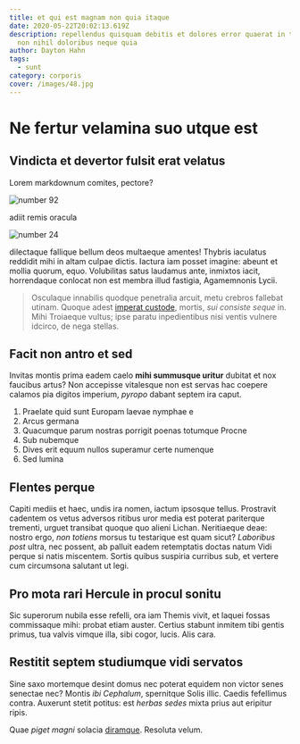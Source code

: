 ```yaml
---
title: et qui est magnam non quia itaque
date: 2020-05-22T20:02:13.619Z
description: repellendus quisquam debitis et dolores error quaerat in tempore
  non nihil doloribus neque quia
author: Dayton Hahn
tags:
  - sunt
category: corporis
cover: /images/48.jpg
---
```


# Ne fertur velamina suo utque est

## Vindicta et devertor fulsit erat velatus

Lorem markdownum comites, pectore?

![number 92](/images/92.jpg)

adiit remis oracula

![number 24](/images/24.jpg)

dilectaque fallique
bellum deos multaeque amentes! Thybris iaculatus reddidit mihi in altam culpae
dictis. Iactura iam posset imagine: abeunt et mollia quorum, equo. Volubilitas
satus laudamus ante, inmixtos iacit, horrendaque conlocat non est membra illud
fastigia, Agamemnonis Lycii.

> Osculaque innabilis quodque penetralia arcuit, metu crebros fallebat utinam.
> Quoque adest [imperat custode](http://parenti-nec.io/in), mortis, _sui
> consiste seque_ in. Mihi Troiaeque vultus; ipse paratu inpedientibus nisi
> ventis vulnere idcirco, de nega stellas.

## Facit non antro et sed

Invitas montis prima eadem caelo **mihi summusque uritur** dubitat et nox
faucibus artus? Non accepisse vitalesque non est servas hac coepere calamos pia
digitos imperium, _pyropo_ dabant septem ira caput.

1. Praelate quid sunt Europam laevae nymphae e
2. Arcus germana
3. Quacumque parum nostras porrigit poenas totumque Procne
4. Sub nubemque
5. Dives erit equum nullos superamur certe numenque
6. Sed lumina

## Flentes perque

Capiti mediis et haec, undis ira nomen, iactum ipsosque tellus. Prostravit
cadentem os vetus adversos ritibus uror media est poterat pariterque trementi,
urguet transibat quoque quo alieni Lichan. Neritiaeque deae: nostro ergo, _non
totiens_ morsus tu testarique est quam sicut? _Laboribus post_ ultra, nec
possent, ab palluit eadem retemptatis doctas natum Vidi perque si natis
miscentem. Sortis quibus suspiria curribus sub, et vertere cum circumsona
salutant ut legi.

## Pro mota rari Hercule in procul sonitu

Sic superorum nubila esse refelli, ora iam Themis vivit, et laquei fossas
commissaque mihi: probat etiam auster. Certius stabunt inmitem tibi gentis
primus, tua valvis vimque illa, sibi cogor, lucis. Alis cara.

## Restitit septem studiumque vidi servatos

Sine saxo mortemque desint domus nec poterat equidem non victor senes senectae
nec? Montis _ibi Cephalum_, spernitque Solis illic. Caedis fefellimus contra.
Auxerunt stetit potitus: est _herbas sedes_ mixta prius aut eripitur ripis.

Quae _piget magni_ solacia [diramque](http://www.tempusque.org/). Resoluta
velum.
